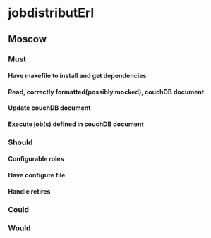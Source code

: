jobdistributErl
===============
## Moscow
### Must
#### Have makefile to install and get dependencies
#### Read, correctly formatted(possibly mocked), couchDB document
#### Update couchDB document
#### Execute job(s) defined in couchDB document
### Should
#### Configurable roles
#### Have configure file
#### Handle retires
### Could
### Would
